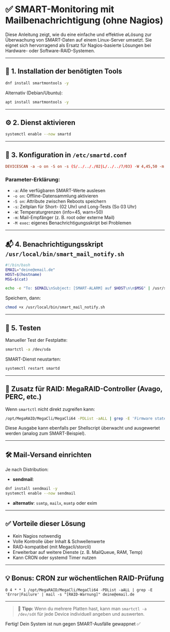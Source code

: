 # ✅ SMART-Monitoring mit Mailbenachrichtigung (ohne Nagios)

Diese Anleitung zeigt, wie du eine einfache und effektive ∅Lösung zur Überwachung von SMART-Daten auf einem Linux-Server umsetzt.
Sie eignet sich hervorragend als Ersatz für Nagios-basierte Lösungen bei Hardware- oder Software-RAID-Systemen.

---

## 🔧 1. Installation der benötigten Tools

```bash
dnf install smartmontools -y
```

Alternativ (Debian/Ubuntu):

```bash
apt install smartmontools -y
```

---

## ⚙️ 2. Dienst aktivieren

```bash
systemctl enable --now smartd
```

---

## 📝 3. Konfiguration in `/etc/smartd.conf`

```conf
DEVICESCAN -a -o on -S on -s (S/../.././02|L/../../7/03) -W 4,45,50 -m root -M exec /usr/local/bin/smart_mail_notify.sh
```

### Parameter-Erklärung:

* `-a`: Alle verfügbaren SMART-Werte auslesen
* `-o on`: Offline-Datensammlung aktivieren
* `-S on`: Attribute zwischen Reboots speichern
* `-s`: Zeitplan für Short- (02 Uhr) und Long-Tests (So 03 Uhr)
* `-W`: Temperaturgrenzen (info=45, warn=50)
* `-m`: Mail-Empfänger (z. B. root oder externe Mail)
* `-M exec`: eigenes Benachrichtigungsskript bei Problemen

---

## 📬 4. Benachrichtigungsskript `/usr/local/bin/smart_mail_notify.sh`

```bash
#!/bin/bash
EMAIL="deine@email.de"
HOST=$(hostname)
MSG=$(cat)

echo -e "To: $EMAIL\nSubject: [SMART-ALARM] auf $HOST\n\n$MSG" | /usr/sbin/sendmail -t
```

Speichern, dann:

```bash
chmod +x /usr/local/bin/smart_mail_notify.sh
```

---

## 🧪 5. Testen

Manueller Test der Festplatte:

```bash
smartctl -a /dev/sda
```

SMART-Dienst neustarten:

```bash
systemctl restart smartd
```

---

## 🧰 Zusatz für RAID: MegaRAID-Controller (Avago, PERC, etc.)

Wenn `smartctl` nicht direkt zugreifen kann:

```bash
/opt/MegaRAID/MegaCli/MegaCli64 -PDList -aALL | grep -E 'Firmware state|Media Error|Predictive Failure'
```

Diese Ausgabe kann ebenfalls per Shellscript überwacht und ausgewertet werden (analog zum SMART-Beispiel).

---

## 🛠 Mail-Versand einrichten

Je nach Distribution:

* **sendmail**:

```bash
dnf install sendmail -y
systemctl enable --now sendmail
```

* **alternativ**: `ssmtp`, `mailx`, `msmtp` oder exim

---

## ✅ Vorteile dieser Lösung

* Kein Nagios notwendig
* Volle Kontrolle über Inhalt & Schwellenwerte
* RAID-kompatibel (mit Megacli/storcli)
* Erweiterbar auf weitere Dienste (z. B. MailQueue, RAM, Temp)
* Kann CRON oder systemd Timer nutzen

---

## 💡 Bonus: CRON zur wöchentlichen RAID-Prüfung

```cron
0 4 * * 1 /opt/MegaRAID/MegaCli/MegaCli64 -PDList -aALL | grep -E 'Error|Failure' | mail -s "[RAID-Warnung]" deine@email.de
```

---

> 🚨 **Tipp:** Wenn du mehrere Platten hast, kann man `smartctl -a /dev/sdX` für jede Device individuell angeben und auswerten.

Fertig! Dein System ist nun gegen SMART-Ausfälle gewappnet ✅
